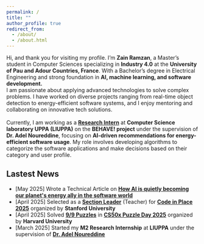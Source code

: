 ```yaml
---
permalink: /
title: ""
author_profile: true
redirect_from: 
  - /about/
  - /about.html
---
```

Hi, and thank you for visiting my profile. 
I’m **Zain Ramzan**, a Master’s student in Computer Sciences specializing in **Industry 4.0** at the **University of Pau and Adour Countries, France**. With a Bachelor’s degree in Electrical Engineering and strong foundation in **AI, machine learning, and software development.** <br>I am passionate about applying advanced technologies to solve complex problems. I have worked on diverse projects ranging from real-time object detection to energy-efficient software systems, and I enjoy mentoring and collaborating on innovative tech solutions.<br><br>Currently, I am working as a [**Research Intern**](/cv/M2ResearchInternship) at **Computer Science laboratory UPPA (LIUPPA)** on the **BEHAVE! project** under the supervision of **Dr. Adel Noureddine**, focusing on **AI-driven recommendations for energy-efficient software usage**. My role involves developing algorithms to categorize the software applications and make decisions based on their category and user profile.
## Lastest News
* [May 2025] Wrote a Technical Article on <a href="https://www.linkedin.com/posts/zainramzan_greensoftware-aiforgood-sustainabletech-activity-7328736393617104897-HvOB?utm_source=share&utm_medium=member_desktop&rcm=ACoAACpO2oUBpaFQY7EUpXyTvd3kfNRba73FxtM" target="_blank">**How AI is quietly becoming our planet's energy ally in the software world**</a>
* [April 2025] Selected as a <a href="https://www.linkedin.com/posts/zainramzan_codeinplace-stanforduniversity-python-activity-7318438052387799040-cBF5?utm_source=share&utm_medium=member_desktop&rcm=ACoAACpO2oUBpaFQY7EUpXyTvd3kfNRba73FxtM" target="_blank"><b>Section Leader</b></a> (Teacher) for <a href="https://codeinplace.stanford.edu/" target="_blank">**Code in Place 2025**</a> organized by **Stanford University**
* [April 2025] Solved <a href="https://www.linkedin.com/posts/zainramzan_cs50x-harvard-puzzleday2025-activity-7318845749688000512-GCtz?utm_source=share&utm_medium=member_desktop&rcm=ACoAACpO2oUBpaFQY7EUpXyTvd3kfNRba73FxtM" target="_blank">**9/9 Puzzles**</a> in <a href="https://cs50.harvard.edu/x/2025/puzzles/" target="_blank">**CS50x Puzzle Day 2025**</a> organized by **Harvard University**
* [March 2025] Started my **M2 Research Internship** at **LIUPPA** under the supervision of <a href="https://www.noureddine.org/"  target="_blank">**Dr. Adel Noureddine**</a>
